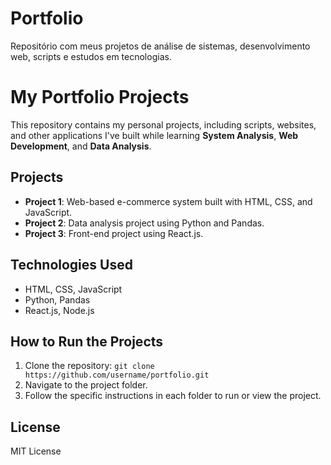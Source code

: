 # Portfolio
Repositório com meus projetos de análise de sistemas, desenvolvimento web, scripts e estudos em tecnologias.
# My Portfolio Projects

This repository contains my personal projects, including scripts, websites, and other applications I've built while learning **System Analysis**, **Web Development**, and **Data Analysis**.

## Projects
- **Project 1**: Web-based e-commerce system built with HTML, CSS, and JavaScript.
- **Project 2**: Data analysis project using Python and Pandas.
- **Project 3**: Front-end project using React.js.

## Technologies Used
- HTML, CSS, JavaScript
- Python, Pandas
- React.js, Node.js

## How to Run the Projects
1. Clone the repository: `git clone https://github.com/username/portfolio.git`
2. Navigate to the project folder.
3. Follow the specific instructions in each folder to run or view the project.

## License
MIT License
